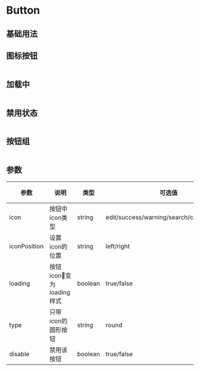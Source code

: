 
# Button

## 基础用法

## 图标按钮
```
```
## 加载中
```
```
## 禁用状态
```
```
## 按钮组
```
```
## 参数
| 参数  | 说明 | 类型 | 可选值 | 默认值 |
|--|--|--|--|--|
|icon |按钮中icon类型| string| edit/success/warning/search/calander/close |--|
|iconPosition| 设置icon的位置 | string |left/right| left |
|loading|按钮icon变为loading样式| boolean| true/false| false |
|type| 只带icon的圆形按钮 | string | round| -- |
|disable|禁用该按钮| boolean| true/false| false |